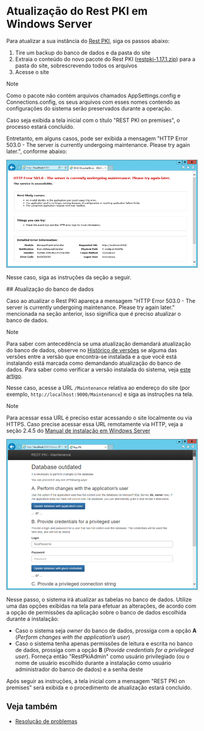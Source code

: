 ﻿# Atualização do Rest PKI em Windows Server

Para atualizar a sua instância do [Rest PKI](../../index.md), siga os passos abaixo:

1. Tire um backup do banco de dados e da pasta do site
1. Extraia o conteúdo do novo pacote do Rest PKI ([restpki-1.17.1.zip](https://files.lacunasoftware.com/restpki/restpki-1.17.1.zip)) para a pasta do site, sobrescrevendo todos os arquivos
1. Acesse o site

> [!NOTE]
> Como o pacote não contém arquivos chamados AppSettings.config e Connections.config, os seus arquivos com esses nomes contendo as configurações do sistema serão preservados durante a operação.

Caso seja exibida a tela inicial com o título "REST PKI on premises", o processo estará concluído.

Entretanto, em alguns casos, pode ser exibida a mensagem "HTTP Error 503.0 - The server is currently undergoing maintenance. Please try again later.", conforme abaixo:

![HTTP Error 503.0 - The server is currently undergoing maintenance](../../../../../images/rest-pki/maintenance.png)

Nesse caso, siga as instruções da seção a seguir.

<a name="db-update" />
## Atualização do banco de dados

Caso ao atualizar o Rest PKI apareça a mensagem "HTTP Error 503.0 - The server is currently undergoing maintenance. Please try again later." mencionada na seção anterior, isso significa que é preciso atualizar o banco de dados.

> [!NOTE]
> Para saber com antecedência se uma atualização demandará atualização do banco de dados, observe no [Histórico de versões](../../changelog.md) se alguma das
> versões entre a versão que encontra-se instalada e a que você está instalando está marcada como demandando atualização do banco de dados. Para saber como
> verificar a versão instalada do sistema, veja [este artigo](../check-version.md).

Nesse caso, acesse a URL `/Maintenance` relativa ao endereço do site (por exemplo, `http://localhost:9000/Maintenance`) e siga as instruções na tela.

> [!NOTE]
> Para acessar essa URL é preciso estar acessando o site localmente ou via HTTPS. Caso precise acessar essa URL remotamente via HTTP, veja a seção 2.4.5 do [Manual de instalação em Windows Server](https://files.lacunasoftware.com/restpki/restpki-admin-guide-pt.pdf)

![Database update page](../../../../../images/rest-pki/db-update.png)

Nesse passo, o sistema irá atualizar as tabelas no banco de dados. Utilize uma das opções exibidas na tela para efetuar as alterações, de acordo com a opção de permissões da aplicação sobre o banco de dados escolhida durante a instalação:

* Caso o sistema seja *owner* do banco de dados, prossiga com a opção **A** (*Perform changes with the application’s user*)
* Caso o sistema tenha apenas permissões de leitura e escrita no banco de dados, prossiga com a opção **B** (*Provide
  credentials for a privileged user*). Forneça então "RestPkiAdmin" como usuário privilegiado (ou o nome de usuário escolhido
  durante a instalação como usuário administrador do banco de dados) e a senha deste

Após seguir as instruções, a tela inicial com a mensagem "REST PKI on premises" será exibida e o procedimento de atualização estará concluído.

## Veja também

* [Resolução de problemas](troubleshoot/index.md)
